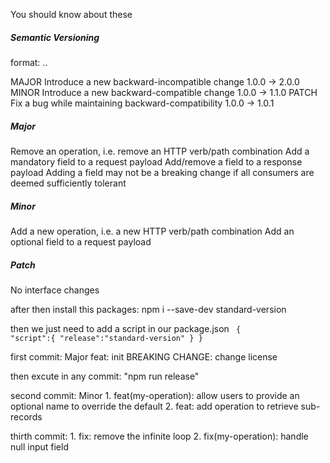 You should know about these

<h5>Semantic Versioning</h5>
format: <MAJOR>.<MINOR>.<PATCH>

MAJOR	Introduce a new backward-incompatible change	        1.0.0 → 2.0.0
MINOR	Introduce a new backward-compatible change	            1.0.0 → 1.1.0
PATCH	Fix a bug while maintaining backward-compatibility	    1.0.0 → 1.0.1



<h5>Major</h5>
Remove an operation, i.e. remove an HTTP verb/path combination
Add a mandatory field to a request payload
Add/remove a field to a response payload
Adding a field may not be a breaking change if all consumers are deemed sufficiently tolerant

<h5>Minor</h5>	
Add a new operation, i.e. a new HTTP verb/path combination
Add an optional field to a request payload

<h5>Patch</h5>	
No interface changes

after then install this packages:
npm i --save-dev standard-version

then we just need to add a script in our package.json
<code>
{
    "script":{
        "release":"standard-version"
    }
}
</code>

first commit:
Major
    feat: init
    BREAKING CHANGE: change license

then excute in any commit: "npm run release" 

second commit:
Minor
    1. feat(my-operation): allow users to provide an optional name to override the default
    2. feat: add operation to retrieve sub-records

thirth commit:
    1. fix: remove the infinite loop
    2. fix(my-operation): handle null input field